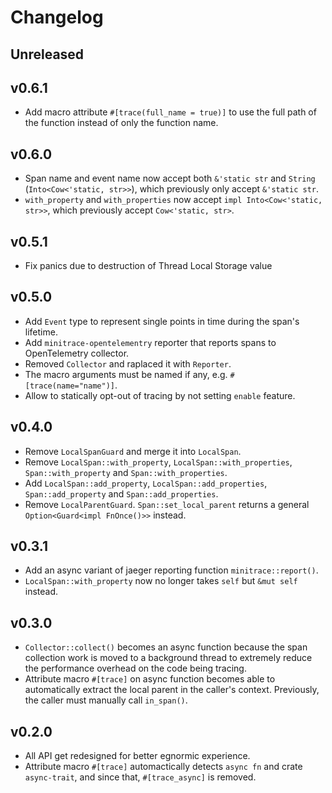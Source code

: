 # Changelog

## Unreleased

## v0.6.1

- Add macro attribute `#[trace(full_name = true)]` to use the full path of the function instead of only the function name.

## v0.6.0

- Span name and event name now accept both `&'static str` and `String` (`Into<Cow<'static, str>>`), which previously only accept `&'static str`.
- `with_property` and `with_properties` now accept `impl Into<Cow<'static, str>>`, which previously accept `Cow<'static, str>`.

## v0.5.1

- Fix panics due to destruction of Thread Local Storage value

## v0.5.0

- Add `Event` type to represent single points in time during the span's lifetime.
- Add `minitrace-opentelementry` reporter that reports spans to OpenTelemetry collector.
- Removed `Collector` and raplaced it with `Reporter`.
- The macro arguments must be named if any, e.g. `#[trace(name="name")]`.
- Allow to statically opt-out of tracing by not setting `enable` feature.

## v0.4.0

- Remove `LocalSpanGuard` and merge it into `LocalSpan`.
- Remove `LocalSpan::with_property`, `LocalSpan::with_properties`, `Span::with_property` and `Span::with_properties`.
- Add `LocalSpan::add_property`, `LocalSpan::add_properties`, `Span::add_property` and `Span::add_properties`.
- Remove `LocalParentGuard`. `Span::set_local_parent` returns a general `Option<Guard<impl FnOnce()>>` instead. 

## v0.3.1

- Add an async variant of jaeger reporting function `minitrace::report()`.
- `LocalSpan::with_property` now no longer takes `self` but `&mut self` instead.

## v0.3.0

- `Collector::collect()` becomes an async function because the span collection work is moved to a background thread to extremely reduce the performance overhead on the code being tracing.
- Attribute macro `#[trace]` on async function becomes able to automatically extract the local parent in the caller's context. Previously, the caller must manually call `in_span()`.

## v0.2.0

- All API get redesigned for better egnormic experience.
- Attribute macro `#[trace]` automactically detects `async fn` and crate `async-trait`, and since that, `#[trace_async]` is removed.
